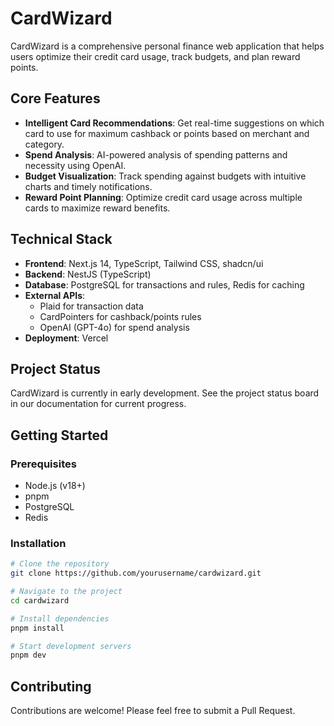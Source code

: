 # CardWizard

CardWizard is a comprehensive personal finance web application that helps users optimize their credit card usage, track budgets, and plan reward points.

## Core Features

- **Intelligent Card Recommendations**: Get real-time suggestions on which card to use for maximum cashback or points based on merchant and category.
- **Spend Analysis**: AI-powered analysis of spending patterns and necessity using OpenAI.
- **Budget Visualization**: Track spending against budgets with intuitive charts and timely notifications.
- **Reward Point Planning**: Optimize credit card usage across multiple cards to maximize reward benefits.

## Technical Stack

- **Frontend**: Next.js 14, TypeScript, Tailwind CSS, shadcn/ui
- **Backend**: NestJS (TypeScript)
- **Database**: PostgreSQL for transactions and rules, Redis for caching
- **External APIs**: 
  - Plaid for transaction data
  - CardPointers for cashback/points rules
  - OpenAI (GPT-4o) for spend analysis
- **Deployment**: Vercel

## Project Status

CardWizard is currently in early development. See the project status board in our documentation for current progress.

## Getting Started

### Prerequisites

- Node.js (v18+)
- pnpm
- PostgreSQL
- Redis

### Installation

```bash
# Clone the repository
git clone https://github.com/yourusername/cardwizard.git

# Navigate to the project
cd cardwizard

# Install dependencies
pnpm install

# Start development servers
pnpm dev
```

## Contributing

Contributions are welcome! Please feel free to submit a Pull Request. 